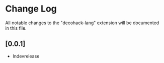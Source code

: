 # Change Log

All notable changes to the "decohack-lang" extension will be documented in this file.

## [0.0.1]

- Indevrelease